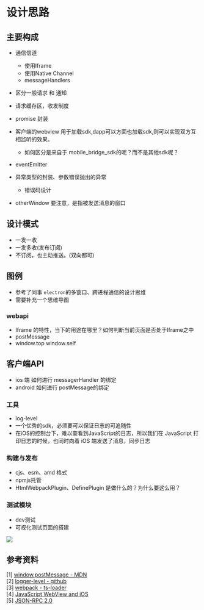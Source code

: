 # 设计思路
## 主要构成
* 通信信道
    * 使用Iframe
    * 使用Native Channel
    * messageHandlers
* 区分一般请求 和 通知
* 请求缓存区，收发制度  
* promise 封装
* 客户端的webview 用于加载sdk,dapp可以方面也加载sdk,则可以实现双方互相监听的效果。
    * 如何区分是来自于 mobile_bridge_sdk的呢？而不是其他sdk呢？
* eventEmitter
* 异常类型的封装、参数错误抛出的异常
   * 错误码设计
   
* otherWindow 要注意，是指被发送消息的窗口 

## 设计模式
* 一发一收    
* 一发多收(发布订阅)     
* 不订阅，也主动推送。(双向都可)

## 图例
* 参考了同事 `electron`的多窗口、跨进程通信的设计思维    
* 需要补充一个思维导图      

### webapi 
* Iframe 的特性，当下的用途在哪里？如何判断当前页面是否处于Iframe之中
* postMessage
* window.top window.self

## 客户端API
* ios 端 如何进行 messagerHandler 的绑定
* android 如何进行 postMessage的绑定

### 工具
* log-level
 * 一个优秀的sdk，必须要可以保证日志的可追随性
 * 在iOS的控制台下，难以查看到JavaScript的日志，所以我们在 JavaScript 打印日志的时候，也同时向着 iOS 端发送了消息，同步日志
 
### 构建与发布
* cjs、esm、amd 格式
* npmjs托管
* HtmlWebpackPlugin、DefinePlugin 是做什么的？为什么要这么用？

### 测试模块
* dev测试
* 可视化测试页面的搭建

![](/mobile_bridge_playground.png)

## 参考资料
[1] [window.postMessage - MDN](https://developer.mozilla.org/zh-CN/docs/Web/API/Window/postMessage)      
[2] [logger-level - github](https://github.com/pimterry/loglevel)    
[3] [webpack - ts-loader](https://webpack.js.org/guides/typescript/)     
[4] [JavaScript WebView and iOS](https://www.vivekkalyan.com/javascript-webview-and-ios)    
[5] [JSON-RPC 2.0](https://www.jsonrpc.org/specification)       
